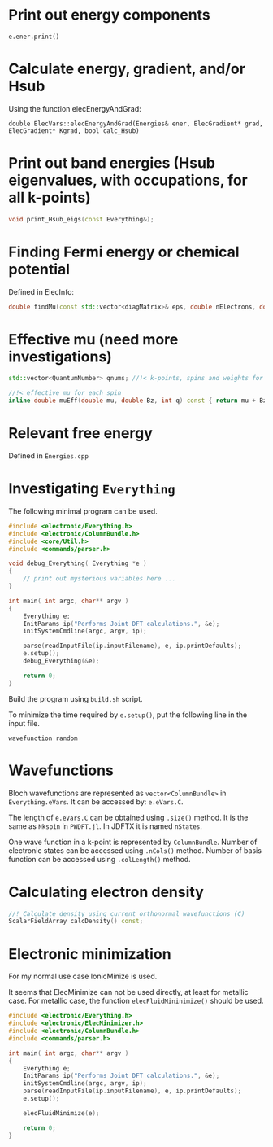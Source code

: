 # Print out energy components

```
e.ener.print()
```

# Calculate energy, gradient, and/or Hsub

Using the function elecEnergyAndGrad:

```
double ElecVars::elecEnergyAndGrad(Energies& ener, ElecGradient* grad, ElecGradient* Kgrad, bool calc_Hsub)
```

# Print out band energies (Hsub eigenvalues, with occupations, for all k-points)

```cpp
void print_Hsub_eigs(const Everything&);
```

# Finding Fermi energy or chemical potential

Defined in ElecInfo:
```cpp
double findMu(const std::vector<diagMatrix>& eps, double nElectrons, double& Bz) const; 
```


# Effective mu (need more investigations)

```cpp
std::vector<QuantumNumber> qnums; //!< k-points, spins and weights for each state

//!< effective mu for each spin
inline double muEff(double mu, double Bz, int q) const { return mu + Bz*qnums[q].spin; }
```

# Relevant free energy

Defined in `Energies.cpp`



# Investigating `Everything`


The following minimal program can be used.

```cpp
#include <electronic/Everything.h>
#include <electronic/ColumnBundle.h>
#include <core/Util.h>
#include <commands/parser.h>

void debug_Everything( Everything *e )
{
    // print out mysterious variables here ...
}

int main( int argc, char** argv )
{
    Everything e;
    InitParams ip("Performs Joint DFT calculations.", &e);
    initSystemCmdline(argc, argv, ip);

    parse(readInputFile(ip.inputFilename), e, ip.printDefaults);
    e.setup();
    debug_Everything(&e);

    return 0;
}
```

Build the program using `build.sh` script.

To minimize the time required by `e.setup()`, put the following line in the input file.
```
wavefunction random
```

# Wavefunctions

Bloch wavefunctions are represented as `vector<ColumnBundle>` in `Everything.eVars`.
It can be accessed by: `e.eVars.C`.

The length of `e.eVars.C` can be obtained using `.size()` method.
It is the same as `Nkspin` in `PWDFT.jl`. In JDFTX it is named `nStates`.

One wave function in a k-point is represented by `ColumnBundle`.
Number of electronic states can be accessed using `.nCols()` method.
Number of basis function can be accessed using `.colLength()` method.

# Calculating electron density

```c++
//! Calculate density using current orthonormal wavefunctions (C)
ScalarFieldArray calcDensity() const;
```

# Electronic minimization

For my normal use case IonicMinize is used.

It seems that ElecMinimize can not be used directly, at least for metallic case.
For metallic case, the function `elecFluidMininimize()` should be used.

```cpp
#include <electronic/Everything.h>
#include <electronic/ElecMinimizer.h>
#include <electronic/ColumnBundle.h>
#include <commands/parser.h>

int main( int argc, char** argv )
{
    Everything e;
    InitParams ip("Performs Joint DFT calculations.", &e);
    initSystemCmdline(argc, argv, ip);
    parse(readInputFile(ip.inputFilename), e, ip.printDefaults);
    e.setup();

    elecFluidMinimize(e);

    return 0;
}
```